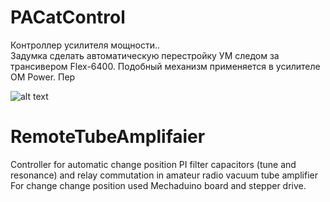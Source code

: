 # PACatControl
Контроллер усилителя мощности..
<br> Задумка сделать автоматическую перестройку УМ следом за трансивером Flex-6400. Подобный механизм применяется в усилителе OM Power. Пер

![alt text](https://github.com/rn3kk/PACatControl/blob/master/img/sch1.png?raw=true)

# RemoteTubeAmplifaier
Controller for automatic change position PI filter capacitors (tune and resonance) and relay commutation in amateur radio vacuum tube amplifier
For change change position used Mechaduino board and stepper drive.
